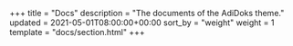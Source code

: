 +++
title = "Docs"
description = "The documents of the AdiDoks theme."
updated = 2021-05-01T08:00:00+00:00
sort_by = "weight"
weight = 1
template = "docs/section.html"
+++
